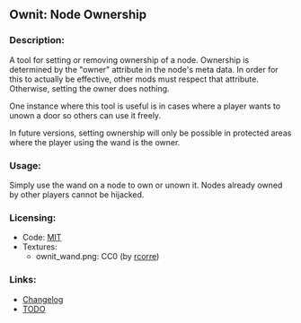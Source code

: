 ## Ownit: Node Ownership

### Description:

A tool for setting or removing ownership of a node. Ownership is determined by the "owner" attribute in the node's meta data. In order for this to actually be effective, other mods must respect that attribute. Otherwise, setting the owner does nothing.

One instance where this tool is useful is in cases where a player wants to unown a door so others can use it freely.

In future versions, setting ownership will only be possible in protected areas where the player using the wand is the owner.

### Usage:

Simply use the wand on a node to own or unown it. Nodes already owned by other players cannot be hijacked.

### Licensing:

- Code: [MIT](LICENSE.txt)
- Textures:
  - ownit_wand.png: CC0 (by [rcorre](https://opengameart.org/node/40598))

### Links:

- [Changelog](CHANGES.txt)
- [TODO](TODO.txt)
